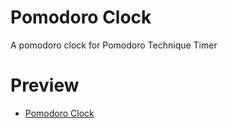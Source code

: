 # Pomodoro Clock
A pomodoro clock for Pomodoro Technique Timer  

# Preview

  * [Pomodoro Clock](https://cheelim1.github.io/pomodoro-timer/)
